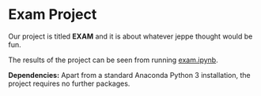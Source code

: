 # Exam Project

Our project is titled **EXAM** and it is about whatever jeppe thought would be fun.

The results of the project can be seen from running [exam.ipynb](exam.ipynb).

**Dependencies:** Apart from a standard Anaconda Python 3 installation, the project requires no further packages.